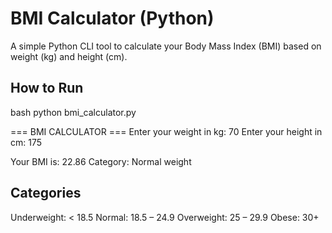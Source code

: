 # BMI Calculator (Python)

A simple Python CLI tool to calculate your Body Mass Index (BMI) based on weight (kg) and height (cm).

## How to Run
bash
python bmi_calculator.py

=== BMI CALCULATOR ===
Enter your weight in kg: 70
Enter your height in cm: 175

Your BMI is: 22.86
Category: Normal weight

## Categories

Underweight: < 18.5
Normal: 18.5 – 24.9
Overweight: 25 – 29.9
Obese: 30+

